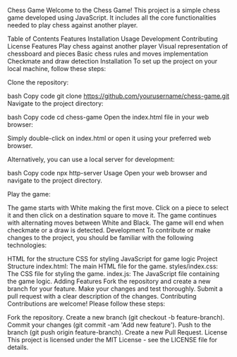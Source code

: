Chess Game
Welcome to the Chess Game! This project is a simple chess game developed using JavaScript. It includes all the core functionalities needed to play chess against another player.

Table of Contents
Features
Installation
Usage
Development
Contributing
License
Features
Play chess against another player
Visual representation of chessboard and pieces
Basic chess rules and moves implementation
Checkmate and draw detection
Installation
To set up the project on your local machine, follow these steps:

Clone the repository:

bash
Copy code
git clone https://github.com/yourusername/chess-game.git
Navigate to the project directory:

bash
Copy code
cd chess-game
Open the index.html file in your web browser:

Simply double-click on index.html or open it using your preferred web browser.

Alternatively, you can use a local server for development:

bash
Copy code
npx http-server
Usage
Open your web browser and navigate to the project directory.

Play the game:

The game starts with White making the first move.
Click on a piece to select it and then click on a destination square to move it.
The game continues with alternating moves between White and Black.
The game will end when checkmate or a draw is detected.
Development
To contribute or make changes to the project, you should be familiar with the following technologies:

HTML for the structure
CSS for styling
JavaScript for game logic
Project Structure
index.html: The main HTML file for the game.
styles/index.css: The CSS file for styling the game.
index.js: The JavaScript file containing the game logic.
Adding Features
Fork the repository and create a new branch for your feature.
Make your changes and test thoroughly.
Submit a pull request with a clear description of the changes.
Contributing
Contributions are welcome! Please follow these steps:

Fork the repository.
Create a new branch (git checkout -b feature-branch).
Commit your changes (git commit -am 'Add new feature').
Push to the branch (git push origin feature-branch).
Create a new Pull Request.
License
This project is licensed under the MIT License - see the LICENSE file for details.
